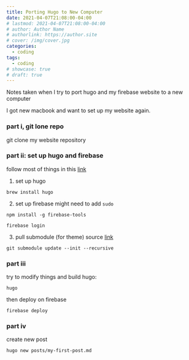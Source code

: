 ```yaml
---
title: Porting Hugo to New Computer
date: 2021-04-07T21:08:00-04:00
# lastmod: 2021-04-07T21:08:00-04:00
# author: Author Name
# authorlink: https://author.site
# cover: /img/cover.jpg
categories:
  - coding
tags:
  - coding
# showcase: true
# draft: true
---
```


Notes taken when I try to port hugo and my firebase website to a new computer

<!--more-->

I got new macbook and want to set up my website again.

### part i, git lone repo
git clone my website repository
### part ii: set up hugo and firebase 
follow most of things in this [link](https://www.smashingmagazine.com/2020/04/free-developer-blog-hugo-firebase/#comments-free-developer-blog-hugo-firebase)

1. set up hugo
```
brew install hugo
```
2. set up firebase
might need to add `sudo` 
```
npm install -g firebase-tools

firebase login
```

3. pull submodule (for theme)
source [link](https://discourse.gohugo.io/t/site-not-displaying-after-moving-files-from-linux-to-windows/31372)
```
git submodule update --init --recursive
```

### part iii
try to modify things and build hugo:
```
hugo
```

then deploy on firebase
```
firebase deploy
```
### part iv
create new post
```
hugo new posts/my-first-post.md
```




